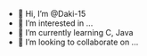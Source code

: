 - 👋 Hi, I’m @Daki-15
- 👀 I’m interested in ...
- 🌱 I’m currently learning C, Java
- 💞️ I’m looking to collaborate on ...

